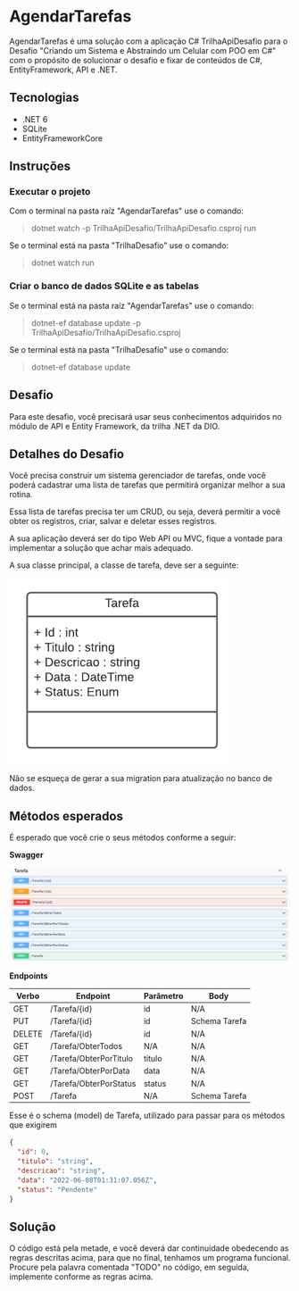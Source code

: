 # AgendarTarefas

AgendarTarefas é uma solução com a aplicação C# TrilhaApiDesafio para o Desafio "Criando um Sistema e Abstraindo um Celular com POO em C#"
com o propósito de solucionar o desafio e fixar de conteúdos de C#, EntityFramework, API e .NET.

## Tecnologias
 - .NET 6
 - SQLite
 - EntityFrameworkCore
 
## Instruções

### Executar o projeto 

Com o terminal na pasta raíz "AgendarTarefas" use o comando:
> dotnet watch -p TrilhaApiDesafio/TrilhaApiDesafio.csproj run

Se o terminal está na pasta "TrilhaDesafio" use o comando:
> dotnet watch run

### Criar o banco de dados SQLite e as tabelas

Se o terminal está na pasta raíz "AgendarTarefas" use o comando:
> dotnet-ef database update -p TrilhaApiDesafio/TrilhaApiDesafio.csproj

Se o terminal está na pasta "TrilhaDesafio" use o comando:
> dotnet-ef database update


## Desafio
Para este desafio, você precisará usar seus conhecimentos adquiridos no módulo de API e Entity Framework, da trilha .NET da DIO.

## Detalhes do Desafio
Você precisa construir um sistema gerenciador de tarefas, onde você poderá cadastrar uma lista de tarefas que permitirá organizar melhor a sua rotina.

Essa lista de tarefas precisa ter um CRUD, ou seja, deverá permitir a você obter os registros, criar, salvar e deletar esses registros.

A sua aplicação deverá ser do tipo Web API ou MVC, fique a vontade para implementar a solução que achar mais adequado.

A sua classe principal, a classe de tarefa, deve ser a seguinte:

![Diagrama da classe Tarefa](diagrama.png)

Não se esqueça de gerar a sua migration para atualização no banco de dados.

## Métodos esperados
É esperado que você crie o seus métodos conforme a seguir:


**Swagger**


![Métodos Swagger](swagger.png)


**Endpoints**


| Verbo  | Endpoint                | Parâmetro | Body          |
|--------|-------------------------|-----------|---------------|
| GET    | /Tarefa/{id}            | id        | N/A           |
| PUT    | /Tarefa/{id}            | id        | Schema Tarefa |
| DELETE | /Tarefa/{id}            | id        | N/A           |
| GET    | /Tarefa/ObterTodos      | N/A       | N/A           |
| GET    | /Tarefa/ObterPorTitulo  | titulo    | N/A           |
| GET    | /Tarefa/ObterPorData    | data      | N/A           |
| GET    | /Tarefa/ObterPorStatus  | status    | N/A           |
| POST   | /Tarefa                 | N/A       | Schema Tarefa |

Esse é o schema (model) de Tarefa, utilizado para passar para os métodos que exigirem

```json
{
  "id": 0,
  "titulo": "string",
  "descricao": "string",
  "data": "2022-06-08T01:31:07.056Z",
  "status": "Pendente"
}
```


## Solução
O código está pela metade, e você deverá dar continuidade obedecendo as regras descritas acima, para que no final, tenhamos um programa funcional. Procure pela palavra comentada "TODO" no código, em seguida, implemente conforme as regras acima.
